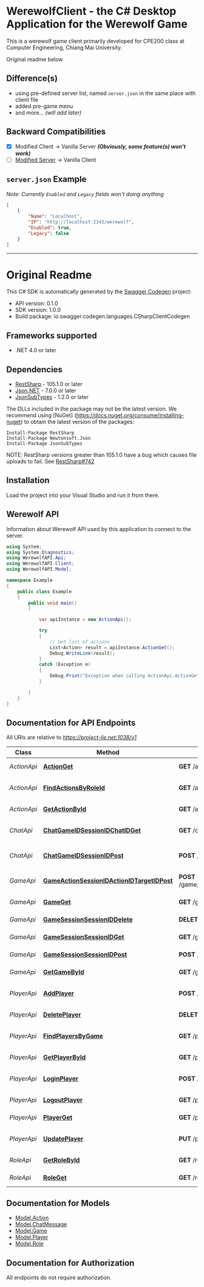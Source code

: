 # WerewolfClient - the C# Desktop Application for the Werewolf Game

This is a werewolf game client primarily developed for CPE200 class at Computer Engineering, Chiang Mai University.

Original readme below

## Difference(s)
 - using pre-defined server list, named `server.json` in the same place with client file
 - added pre-game menu
 - and more... *(will add later)*
 
## Backward Compatibilities
 - [x] Modified Client -> Vanilla Server ***(Obviously, some feature(s) won't work)***
 - [ ] [Modified Server](https://github.com/thrwKappu/WerewolfServer) -> Vanilla Client
 
## `server.json` Example
*Note: Currently `Enabled` and `Legacy` fields won't doing anything*

```json
[
    {
        "Name": "Localhost",
        "IP": "http://localhost:2343/werewolf",
        "Enabled": true,
        "Legacy": false
    }
]
```

--------------------------------------------------------------------------------

# Original Readme

This C# SDK is automatically generated by the [Swagger Codegen](https://github.com/swagger-api/swagger-codegen) project:

- API version: 0.1.0
- SDK version: 1.0.0
- Build package: io.swagger.codegen.languages.CSharpClientCodegen

<a name="frameworks-supported"></a>
## Frameworks supported
- .NET 4.0 or later

<a name="dependencies"></a>
## Dependencies
- [RestSharp](https://www.nuget.org/packages/RestSharp) - 105.1.0 or later
- [Json.NET](https://www.nuget.org/packages/Newtonsoft.Json/) - 7.0.0 or later
- [JsonSubTypes](https://www.nuget.org/packages/JsonSubTypes/) - 1.2.0 or later

The DLLs included in the package may not be the latest version. We recommend using [NuGet] (https://docs.nuget.org/consume/installing-nuget) to obtain the latest version of the packages:
```
Install-Package RestSharp
Install-Package Newtonsoft.Json
Install-Package JsonSubTypes
```

NOTE: RestSharp versions greater than 105.1.0 have a bug which causes file uploads to fail. See [RestSharp#742](https://github.com/restsharp/RestSharp/issues/742)

<a name="installation"></a>
## Installation
Load the project into your Visual Studio and run it from there.

<a name="getting-started"></a>
## Werewolf API 
Information about Werewolf API used by this application to connect to the server.

```csharp
using System;
using System.Diagnostics;
using WerewolfAPI.Api;
using WerewolfAPI.Client;
using WerewolfAPI.Model;

namespace Example
{
    public class Example
    {
        public void main()
        {

            var apiInstance = new ActionApi();

            try
            {
                // Get list of actions
                List<Action> result = apiInstance.ActionGet();
                Debug.WriteLine(result);
            }
            catch (Exception e)
            {
                Debug.Print("Exception when calling ActionApi.ActionGet: " + e.Message );
            }

        }
    }
}
```

<a name="documentation-for-api-endpoints"></a>
## Documentation for API Endpoints

All URIs are relative to *https://project-ile.net:1038/v1*

Class | Method | HTTP request | Description
------------ | ------------- | ------------- | -------------
*ActionApi* | [**ActionGet**](docs/ActionApi.md#actionget) | **GET** /action | Get list of actions
*ActionApi* | [**FindActionsByRoleId**](docs/ActionApi.md#findactionsbyroleid) | **GET** /action/findByRole/{roleId} | Finds actions by roleId
*ActionApi* | [**GetActionById**](docs/ActionApi.md#getactionbyid) | **GET** /action/{actionID} | Find action by ID
*ChatApi* | [**ChatGameIDSessionIDChatIDGet**](docs/ChatApi.md#chatgameidsessionidchatidget) | **GET** /chat/{gameID}/{sessionID}/{chatID} | Retrieve list of chat messages
*ChatApi* | [**ChatGameIDSessionIDPost**](docs/ChatApi.md#chatgameidsessionidpost) | **POST** /chat/{gameID}/{sessionID} | Post a message to game
*GameApi* | [**GameActionSessionIDActionIDTargetIDPost**](docs/GameApi.md#gameactionsessionidactionidtargetidpost) | **POST** /game/action/{sessionID}/{actionID}/{targetID} | Perform action on a game
*GameApi* | [**GameGet**](docs/GameApi.md#gameget) | **GET** /game | Get list of games
*GameApi* | [**GameSessionSessionIDDelete**](docs/GameApi.md#gamesessionsessioniddelete) | **DELETE** /game/session/{sessionID} | Leave a game
*GameApi* | [**GameSessionSessionIDGet**](docs/GameApi.md#gamesessionsessionidget) | **GET** /game/session/{sessionID} | Get game session
*GameApi* | [**GameSessionSessionIDPost**](docs/GameApi.md#gamesessionsessionidpost) | **POST** /game/session/{sessionID} | Join a game
*GameApi* | [**GetGameById**](docs/GameApi.md#getgamebyid) | **GET** /game/{gameId} | Find game by ID
*PlayerApi* | [**AddPlayer**](docs/PlayerApi.md#addplayer) | **POST** /player | Add a new player to the system
*PlayerApi* | [**DeletePlayer**](docs/PlayerApi.md#deleteplayer) | **DELETE** /player/{playerId} | Deletes a player
*PlayerApi* | [**FindPlayersByGame**](docs/PlayerApi.md#findplayersbygame) | **GET** /player/findByGame/{gameID} | Finds Players by game
*PlayerApi* | [**GetPlayerById**](docs/PlayerApi.md#getplayerbyid) | **GET** /player/{playerId} | Find player by ID
*PlayerApi* | [**LoginPlayer**](docs/PlayerApi.md#loginplayer) | **POST** /player/login | Login into a player account
*PlayerApi* | [**LogoutPlayer**](docs/PlayerApi.md#logoutplayer) | **GET** /player/logout/{sessionID} | Player logout
*PlayerApi* | [**PlayerGet**](docs/PlayerApi.md#playerget) | **GET** /player | Get list of players
*PlayerApi* | [**UpdatePlayer**](docs/PlayerApi.md#updateplayer) | **PUT** /player | Update an existing player
*RoleApi* | [**GetRoleById**](docs/RoleApi.md#getrolebyid) | **GET** /role/{roleId} | Find role by ID
*RoleApi* | [**RoleGet**](docs/RoleApi.md#roleget) | **GET** /role | Get list of roles


<a name="documentation-for-models"></a>
## Documentation for Models

 - [Model.Action](docs/Action.md)
 - [Model.ChatMessage](docs/ChatMessage.md)
 - [Model.Game](docs/Game.md)
 - [Model.Player](docs/Player.md)
 - [Model.Role](docs/Role.md)


<a name="documentation-for-authorization"></a>
## Documentation for Authorization

All endpoints do not require authorization.
